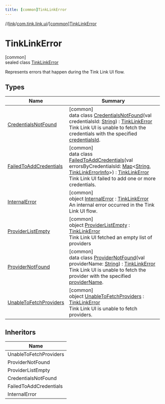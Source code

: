 ```yaml
---
title: [common]TinkLinkError
---
```

//[link](../../../index.html)/[com.tink.link.ui](../index.html)/[[common]TinkLinkError](index.html)



# TinkLinkError



[common]\
sealed class [TinkLinkError](index.html)

Represents errors that happen during the Tink Link UI flow.



## Types


| Name | Summary |
|---|---|
| [CredentialsNotFound](-credentials-not-found/index.html) | [common]<br>data class [CredentialsNotFound](-credentials-not-found/index.html)(val credentialsId: [String](https://kotlinlang.org/api/latest/jvm/stdlib/kotlin/-string/index.html)) : [TinkLinkError](index.html)<br>Tink Link UI is unable to fetch the credentials with the specified [credentialsId](-credentials-not-found/credentials-id.html). |
| [FailedToAddCredentials](-failed-to-add-credentials/index.html) | [common]<br>data class [FailedToAddCredentials](-failed-to-add-credentials/index.html)(val errorsByCredentialsId: [Map](https://kotlinlang.org/api/latest/jvm/stdlib/kotlin.collections/-map/index.html)&lt;[String](https://kotlinlang.org/api/latest/jvm/stdlib/kotlin/-string/index.html), [TinkLinkErrorInfo](../[common]-tink-link-error-info/index.html)&gt;) : [TinkLinkError](index.html)<br>Tink Link UI failed to add one or more credentials. |
| [InternalError](-internal-error/index.html) | [common]<br>object [InternalError](-internal-error/index.html) : [TinkLinkError](index.html)<br>An internal error occurred in the Tink Link UI flow. |
| [ProviderListEmpty](-provider-list-empty/index.html) | [common]<br>object [ProviderListEmpty](-provider-list-empty/index.html) : [TinkLinkError](index.html)<br>Tink Link UI fetched an empty list of providers |
| [ProviderNotFound](-provider-not-found/index.html) | [common]<br>data class [ProviderNotFound](-provider-not-found/index.html)(val providerName: [String](https://kotlinlang.org/api/latest/jvm/stdlib/kotlin/-string/index.html)) : [TinkLinkError](index.html)<br>Tink Link UI is unable to fetch the provider with the specified [providerName](-provider-not-found/provider-name.html). |
| [UnableToFetchProviders](-unable-to-fetch-providers/index.html) | [common]<br>object [UnableToFetchProviders](-unable-to-fetch-providers/index.html) : [TinkLinkError](index.html)<br>Tink Link UI is unable to fetch providers. |


## Inheritors


| Name |
|---|
| UnableToFetchProviders |
| ProviderNotFound |
| ProviderListEmpty |
| CredentialsNotFound |
| FailedToAddCredentials |
| InternalError |

